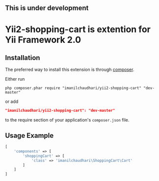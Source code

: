 ## This is under development ##


# Yii2-shopping-cart is extention for Yii Framework 2.0
## Installation
The preferred way to install this extension is through [composer](http://getcomposer.org/download/).

Either run

```
php composer.phar require "imanilchaudhari/yii2-shopping-cart" "dev-master"
```
or add

```json
"imanilchaudhari/yii2-shopping-cart": "dev-master"
```

to the require section of your application's `composer.json` file.

## Usage Example
```php
[
    'components' => [
        'shoppingCart' => [
            'class' => 'imanilchaudhari\ShoppingCart\Cart'
        ]
    ]
]
```

